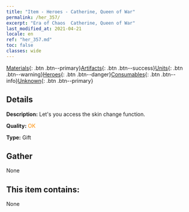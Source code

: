 ```yaml
---
title: "Item - Heroes - Catherine, Queen of War"
permalink: /her_357/
excerpt: "Era of Chaos  Catherine, Queen of War"
last_modified_at: 2021-04-21
locale: en
ref: "her_357.md"
toc: false
classes: wide
---
```

 [Materials](/Items/){: .btn .btn--primary}[Artifacts](/Items/Artifacts/){: .btn .btn--success}[Units](/Items/Units/){: .btn .btn--warning}[Heroes](/Items/Heroes/){: .btn .btn--danger}[Consumables](/Items/Consumables/){: .btn .btn--info}[Unknown](/Items/Unknown/){: .btn .btn--primary}

## Details
 **Description:** Let's you access the skin change function.

 **Quality:** <span style="color: #FF8C00">OK</span>

 **Type:** Gift

## Gather

  None

## This item contains:

  None

